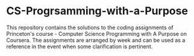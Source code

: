# CS-Progrsamming-with-a-Purpose
This repository contains the solutions to the coding assignments of Princeton's course - Computer Science Programming with A Purpose on Coursera. The assignments are arranged by week and can be used as a reference in the event when some clarification is pertinent.
